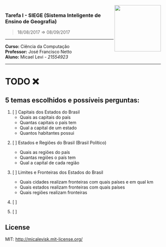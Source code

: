 <img src="http://icomp.ufam.edu.br/professores/images/ufam.png" width="150" align="right">


### Tarefa I - SIEGE (Sistema Inteligente de Ensino de Geografia)
> 18/08/2017 ⇒ 08/09/2017

--------------------

**Curso:** Ciência da Computação <br>
**Professor:** José Francisco Netto <br>
**Aluno:** Micael Levi - _21554923_

-------------------

# TODO :x:
<!-- https://pt.wikipedia.org/wiki/Geografia_do_Brasil -->

## 5 temas escolhidos e possíveis perguntas:
<!-- API para estados do Brasil
https://servicodados.ibge.gov.br/api/docs/localidades
http://www.geonames.org/export/place-hierarchy.html

http://www.geonames.org/childrenJSON?geonameId=3469034
{
"totalResultsCount": 27,
"geonames": [
    {
        "adminCode1": "01",
        "lng": "-70",
        "geonameId": 3665474,
        "toponymName": "Acre",
        "countryId": "3469034",
        "fcl": "A",
        "population": 732793,
        "numberOfChildren": 22,
        "countryCode": "BR",
        "name": "Acre",
        "fclName": "country, state, region,...",
        "countryName": "Brazil",
        "fcodeName": "first-order administrative division",
        "adminName1": "Acre",
        "lat": "-9",
        "fcode": "ADM1"
    }
  ]
}
-->

1. [ ] Capitais dos Estados do Brasil
    - Quais as capitais do país <!-- http://www.suapesquisa.com/geografia/estados_capitais_brasil.htm -->
    - Quantas capitais o país tem
    - Qual a capital de um estado
    - Quantos habitantes possui

<!-- https://pt.wikipedia.org/wiki/Lista_de_bandeiras_do_Brasil -->
2. [ ] Estados e Regiões do Brasil (Brasil Político)
    - Quais as regiões do país
    - Quantas regiões o país tem
    - Qual a capital de cada região

3. [ ] Limites e Fronteiras dos Estados do Brasil
    - Quais cidades realizam fronteiras com quais países e em qual km <!-- https://pt.wikipedia.org/wiki/Lista_de_pa%C3%ADses_lim%C3%ADtrofes_do_Brasil -->
    - Quais estados realizam fronteiras com quais países
    - Quais regiões realizam fronteiras

4. [ ]

5. [ ]


<!--
# Descrição da Tarefa

O objetivo é criar um sistema programado em `Prolog` que auxilie o ensino e aprendizagem de Geografia do Brasil. <br>
Devendo abranger, pelo menos, 5 tópicos. <br>
A interface pode ser feita empregando-se `XPCE/Prolog` ou outra linguagem.


# Documentação
www.swi-prolog.org/pldoc/

## Predicados

```
argumento de entrada: +
argumento de saída: -
argumento de entrada/saída: ?
```

- **length**(_?List, ?Int_) <br>
`True` if Int represents the number of elements in List. <br>
This predicate is a true relation and can be used to find the length of a list or produce a list (holding variables) of length Int. <br>
The predicate is non-deterministic, producing lists of increasing length if List is a partial list and Int is unbound. <br>
This predicate fails if the tail of List is equivalent to Int. <br>
It raises errors if:
  - Int is bound to a non-integer.
  - Int is a negative integer.
  - List is neither a list nor a partial list. This error condition includes cyclic lists.


# Como Usar

## Instalação

### Exemplo de Uso

-->

## License
MIT: http://micalevisk.mit-license.org/
